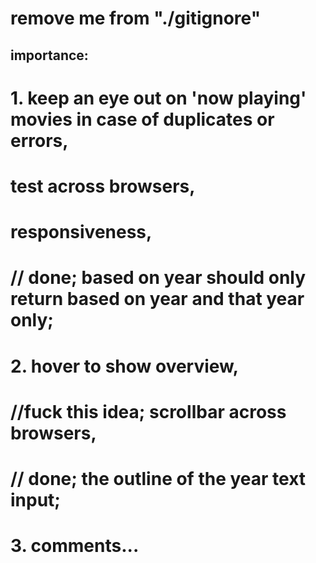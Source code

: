 # remove me from "./gitignore"

## importance:
# 1. keep an eye out on 'now playing' movies in case of duplicates or errors,
# test across browsers,
# responsiveness,
# // done; based on year should only return based on year and that year only;

# 2. hover to show overview,
# //fuck this idea; scrollbar across browsers,
# // done; the outline of the year text input;
<!-- # bigger backdrop images; => finished -->

# 3. comments...

